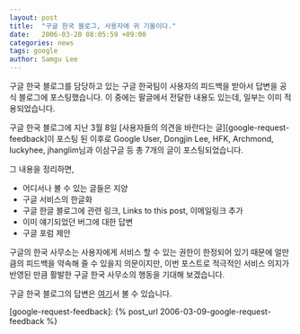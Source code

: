 ```yaml
---
layout: post
title:  "구글 한국 블로그, 사용자에 귀 기울이다."
date:   2006-03-20 08:05:59 +09:00
categories: news
tags: google
author: Samgu Lee
---
```

구글 한국 블로그를 담당하고 있는 구글 한국팀이 사용자의 피드백을 받아서 답변을 공식 블로그에 포스팅했습니다. 이 중에는 팔글에서 전달한 내용도 있는데, 일부는 이미 적용되었습니다.

구글 한국 블로그에 지난 3월 8일 [사용자들의 의견을 바란다는 글][google-request-feedback]이 포스팅 된 이후로 Google User, Dongjin Lee, HFK, Archmond, luckyhee, jhanglim님과 이삼구글 등 총 7개의 글이 포스팅되었습니다.

그 내용을 정리하면,

* 어디서나 볼 수 있는 글들은 지양
* 구글 서비스의 한글화
* 구글 한글 블로그에 관련 링크, Links to this post, 이메일링크 추가
* 이미 얘기되었던 버그에 대한 답변
* 구글 포럼 제안

구글의 한국 사무소는 사용자에게 서비스 할 수 있는 권한이 한정되어 있기 때문에 얼만큼의 피드백을 약속해 줄 수 있을지 의문이지만, 이번 포스트로 적극적인 서비스 의지가 반영된 만큼 활발한 구글 한국 사무소의 행동을 기대해 보겠습니다.

구글 한국 블로그의 답변은 [여기](http://googlekoreablog.blogspot.com/2006/03/blog-post_20.html)서 볼 수 있습니다.

[google-request-feedback]: {% post_url 2006-03-09-google-request-feedback %}
